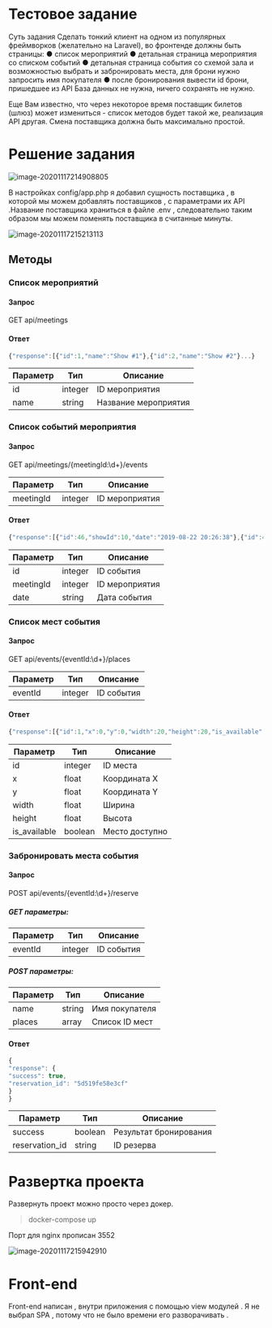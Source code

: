 

# Тестовое задание 

Суть задания
Сделать тонкий клиент на одном из популярных фреймворков (желательно на Laravel),
во фронтенде должны быть страницы:
● список мероприятий
● детальная страница мероприятия со списком событий
● детальная страница события со схемой зала и возможностью выбрать и
забронировать места, для брони нужно запросить имя покупателя
● после бронирования вывести id брони, пришедшее из API
База данных не нужна, ничего сохранять не нужно.

Еще Вам известно, что через некоторое время поставщик билетов (шлюз) может
измениться - список методов будет такой же, реализация API другая. Смена
поставщика должна быть максимально простой.

# Решение задания 

![image-20201117214908805](/home/vladimir/.config/Typora/typora-user-images/image-20201117214908805.png)

В настройках config/app.php я добавил сущность поставщика , в которой мы можем добавлять поставщиков , с параметрами их API .Название поставщика храниться в  файле .env , следовательно таким образом мы можем поменять поставщика в считанные минуты.

![image-20201117215213113](/home/vladimir/.config/Typora/typora-user-images/image-20201117215213113.png)



## Методы

### Список мероприятий

#### Запрос

GET api/meetings

#### Ответ

```javascript
{"response":[{"id":1,"name":"Show #1"},{"id":2,"name":"Show #2"}...}
```

| Параметр | Тип     | Описание             |
| -------- | ------- | -------------------- |
| id       | integer | ID мероприятия       |
| name     | string  | Название мероприятия |

### Список событий мероприятия

#### Запрос

GET api/meetings/{meetingId:\d+}/events

| Параметр  | Тип     | Описание       |
| --------- | ------- | -------------- |
| meetingId | integer | ID мероприятия |

#### Ответ

```javascript
{"response":[{"id":46,"showId":10,"date":"2019-08-22 20:26:38"},{"id":47,"showId":10,"date":"2019-09-01 20:26:38"}...}
```

| Параметр  | Тип     | Описание       |
| --------- | ------- | -------------- |
| id        | integer | ID события     |
| meetingId | integer | ID мероприятия |
| date      | string  | Дата события   |

### Список мест события

#### Запрос

GET api/events/{eventId:\d+}/places

| Параметр | Тип     | Описание   |
| -------- | ------- | ---------- |
| eventId  | integer | ID события |

#### Ответ

```javascript
{"response":[{"id":1,"x":0,"y":0,"width":20,"height":20,"is_available":true},{"id":2,"x":0,"y":30,"width":20,"height":20,"is_available":true},...}
```

| Параметр     | Тип     | Описание       |
| ------------ | ------- | -------------- |
| id           | integer | ID места       |
| x            | float   | Координата X   |
| y            | float   | Координата Y   |
| width        | float   | Ширина         |
| height       | float   | Высота         |
| is_available | boolean | Место доступно |


### Забронировать места события

#### Запрос

POST api/events/{eventId:\d+}/reserve

##### GET параметры:

| Параметр | Тип     | Описание   |
| -------- | ------- | ---------- |
| eventId  | integer | ID события |

##### POST параметры:

| Параметр | Тип    | Описание       |
| -------- | ------ | -------------- |
| name     | string | Имя покупателя |
| places   | array  | Список ID мест |

#### Ответ

```javascript
{
"response": {
"success": true,
"reservation_id": "5d519fe58e3cf"
}
}
```

| Параметр       | Тип     | Описание               |
| -------------- | ------- | ---------------------- |
| success        | boolean | Результат бронирования |
| reservation_id | string  | ID резерва             |

# Развертка проекта 

Развернуть проект можно просто через докер.

> docker-compose up

Порт для nginx прописан 3552

![image-20201117215942910](/home/vladimir/.config/Typora/typora-user-images/image-20201117215942910.png)

# Front-end 

Front-end написан , внутри приложения с помощью view модулей . Я не выбрал SPA , потому что не было времени его разворачивать .

